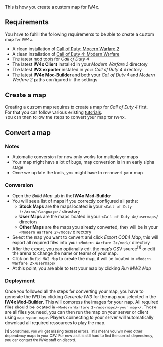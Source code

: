 This is how you create a custom map for IW4x.

## Requirements

You have to fulfill the following requirements to be able to create a custom map for IW4x:

* A clean installation of [Call of Duty: Modern Warfare 2](http://store.steampowered.com/app/10180/)
* A clean installation of [Call of Duty 4: Modern Warfare](http://store.steampowered.com/app/7940/)
* The latest [mod tools](https://www.google.com/search?q=Call+of+Duty+4:+Modern+Warfare:+Mod-Tools) for *Call of Duty 4*
* The latest **IW4x Client** installed in your *Modern Warfare 2* directory
* The latest **IW3 exporter** installed in your *Call of Duty 4* directory
* The latest **IW4x Mod-Builder** and both your *Call of Duty 4* and *Modern Warfare 2* paths configured in the settings

## Create a map

Creating a custom map requires to create a map for *Call of Duty 4* first.  
For that you can follow various existing [tutorials](http://wiki.modsrepository.com/index.php?title=Call_of_Duty_4:_mapping_mp).  
You can then follow the steps to convert your map for IW4x.

## Convert a map

### Notes

* Automatic conversion for now only works for multiplayer maps
* Your map might have a lot of bugs, map conversion is in an early alpha stage
* Once we update the tools, you might have to reconvert your map

### Conversion

* Open the *Build Map* tab in the **IW4x Mod-Builder**
* You will see a list of maps if you correctly configured all paths:
  * **Stock Maps** are the maps located in your `<Call of Duty 4>/zone/<language>/` directory
  * **User Maps** are the maps located in your `<Call of Duty 4>/usermaps/` directory
  * **Other Maps** are the maps you already converted, they will be in your `<Modern Warfare 2>/mods/` directory
* Select the map you want to convert and click *Export COD4 Map*, this will export all required files into your `<Modern Warfare 2>/mods/` directory
* After the export, you can optionally edit the map’s CSV source<sup>[1]</sup> or edit the arena to change the name or teams of your map.
* Click on `Build MW2 Map` to create the map, it will be located in `<Modern Warfare 2>/usermaps/`
* At this point, you are able to test your map by clicking *Run MW2 Map*

### Deployment

Once you followed all the steps for converting your map, you have to generate the IWD
by clicking *Generate IWD* for the map you selected in the **IW4x Mod-Builder**. This will compress the images for your map.
All required files should be located in `<Modern Warfare 2>/usermaps/<your map>/`.
Those are all files you need, you can then run the map on your server or client using `map <your map>`.
Players connecting to your server will automatically download all required ressources to play the map.

<sup>[1] Sometimes, you will get missing techset errors. This means you will need other dependency maps in your CSV. For now, as it is still hard to find the correct dependency, you can contact the IW4x staff on discord.</sup>